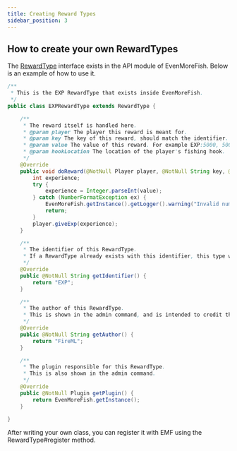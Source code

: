 ```yaml
---
title: Creating Reward Types
sidebar_position: 3
---
```

## How to create your own RewardTypes

The [RewardType](https://github.com/EvenMoreFish/EvenMoreFish/blob/master/even-more-fish-api/src/main/java/com/oheers/fish/api/reward/RewardType.java) interface exists in the API module of EvenMoreFish. Below is an example of how to use it.

```java
/**
 * This is the EXP RewardType that exists inside EvenMoreFish.
 */
public class EXPRewardType extends RewardType {

    /**
     * The reward itself is handled here.
     * @param player The player this reward is meant for.
     * @param key The key of this reward, should match the identifier.
     * @param value The value of this reward. For example EXP:5000, 5000 is the value.
     * @param hookLocation The location of the player's fishing hook.
     */
    @Override
    public void doReward(@NotNull Player player, @NotNull String key, @NotNull String value, Location hookLocation) {
        int experience;
        try {
            experience = Integer.parseInt(value);
        } catch (NumberFormatException ex) {
            EvenMoreFish.getInstance().getLogger().warning("Invalid number specified for RewardType " + getIdentifier() + ": " + value);
            return;
        }
        player.giveExp(experience);
    }

    /**
     * The identifier of this RewardType.
     * If a RewardType already exists with this identifier, this type will not be registered.
     */
    @Override
    public @NotNull String getIdentifier() {
        return "EXP";
    }

    /**
     * The author of this RewardType.
     * This is shown in the admin command, and is intended to credit the author.
     */
    @Override
    public @NotNull String getAuthor() {
        return "FireML";
    }

    /**
     * The plugin responsible for this RewardType.
     * This is also shown in the admin command.
     */
    @Override
    public @NotNull Plugin getPlugin() {
        return EvenMoreFish.getInstance();
    }

}
```

After writing your own class, you can register it with EMF using the RewardType#register method.

